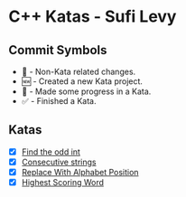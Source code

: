 # C++ Katas - Sufi Levy

## Commit Symbols
- 📝 - Non-Kata related changes.
- 🆕 - Created a new Kata project.
- 💾 - Made some progress in a Kata.
- ✅ - Finished a Kata.

## Katas
- [x] [Find the odd int](https://www.codewars.com/kata/54da5a58ea159efa38000836/train/cpp)
- [x] [Consecutive strings](https://www.codewars.com/kata/56a5d994ac971f1ac500003e/train/cpp)
- [x] [Replace With Alphabet Position](https://www.codewars.com/kata/546f922b54af40e1e90001da/train/cpp)
- [x] [Highest Scoring Word](https://www.codewars.com/kata/57eb8fcdf670e99d9b000272/train/cpp)
